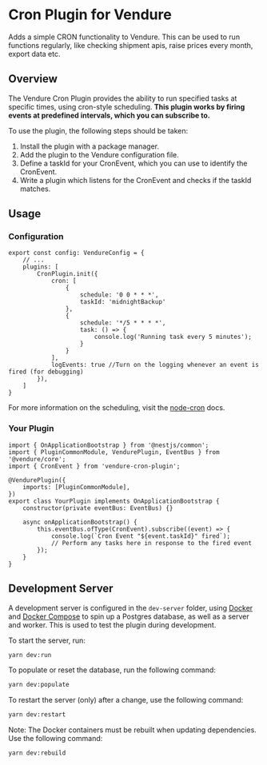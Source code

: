 # Cron Plugin for Vendure
Adds a simple CRON functionality to Vendure. This can be used to run functions regularly, like checking shipment apis, raise prices every month, export data etc.

## Overview

The Vendure Cron Plugin provides the ability to run specified tasks at specific times, using cron-style scheduling. **This plugin works by firing events at predefined intervals, which you can subscribe to.**

To use the plugin, the following steps should be taken:

1. Install the plugin with a package manager.
2. Add the plugin to the Vendure configuration file.
3. Define a taskId for your CronEvent, which you can use to identify the CronEvent.
4. Write a plugin which listens for the CronEvent and checks if the taskId matches.

## Usage

### Configuration

```
export const config: VendureConfig = {
    // ...
    plugins: [
        CronPlugin.init({
            cron: [
                {
                    schedule: '0 0 * * *',
                    taskId: 'midnightBackup'
                },
                {
                    schedule: '*/5 * * * *',
                    task: () => {
                        console.log('Running task every 5 minutes');
                    }
                }
            ],
            logEvents: true //Turn on the logging whenever an event is fired (for debugging)
        }),
    ]
}
```

For more information on the scheduling, visit the [node-cron](https://github.com/kelektiv/node-cron) docs.

### Your Plugin

```
import { OnApplicationBootstrap } from '@nestjs/common';
import { PluginCommonModule, VendurePlugin, EventBus } from '@vendure/core';
import { CronEvent } from 'vendure-cron-plugin';

@VendurePlugin({
    imports: [PluginCommonModule],
})
export class YourPlugin implements OnApplicationBootstrap {
    constructor(private eventBus: EventBus) {}

    async onApplicationBootstrap() {
        this.eventBus.ofType(CronEvent).subscribe((event) => {
            console.log(`Cron Event "${event.taskId}" fired`);
            // Perform any tasks here in response to the fired event
        });
    }
}
```


## Development Server

A development server is configured in the `dev-server` folder, using [Docker](https://www.docker.com/) and [Docker Compose](https://docs.docker.com/compose/) to spin up a Postgres database, as well as a server and worker.  This is used to test the plugin during development.

To start the server, run:

```bash
yarn dev:run
```

To populate or reset the database, run the following command:

```bash
yarn dev:populate
```

To restart the server (only) after a change, use the following command:

```bash
yarn dev:restart
```

Note: The Docker containers must be rebuilt when updating dependencies.  Use the following command:

```bash
yarn dev:rebuild
```
